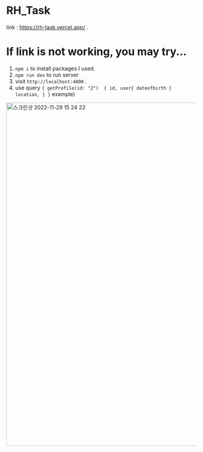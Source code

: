 # RH_Task 

link : https://rh-task.vercel.app/ . 

# If link is not working, you may try...  

1. `npm i` to install packages I used.  
2. `npm run dev` to run server   
3. visit `http://localhost:4000` . 
4. use query 
` {
  getProfile(id: "2")  {
    id,
    user{
      dateofbirth
    }
    location,
  }
}
`
example)
<img width="909" alt="스크린샷 2022-11-29 15 24 22" src="https://user-images.githubusercontent.com/92393851/204555651-4cecd319-1970-4f50-980c-542355e0d541.png">
